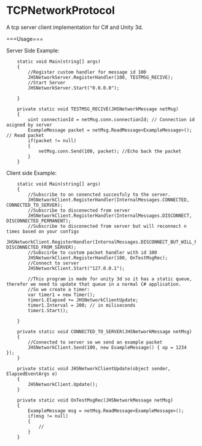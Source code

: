 # TCPNetworkProtocol
A tcp server client implementation for C# and Unity 3d.

===Usage===

Server Side Example:


        static void Main(string[] args)
        {
            //Register custom handler for message id 100
            JHSNetworkServer.RegisterHandler(100, TESTMSG_RECIVE); 
            //Start Server
            JHSNetworkServer.Start("0.0.0.0"); 
            
        }
        
        private static void TESTMSG_RECIVE(JHSNetworkMessage netMsg)
        {
            uint connectionId = netMsg.conn.connectionId; // Connection id asigned by server
            ExampleMessage packet = netMsg.ReadMessage<ExampleMessage>(); // Read packet
            if(packet != null)
            {
                netMsg.conn.Send(100, packet); //Echo back the packet 
            }
        }


Client side Example:



        static void Main(string[] args)
        {
            //Subscribe to on conencted succesfuly to the server.
            JHSNetworkClient.RegisterHandler(InternalMessages.CONNECTED, CONNECTED_TO_SERVER);
            //Subscribe to disconected from server
            JHSNetworkClient.RegisterHandler(InternalMessages.DISCONNECT, DISCONNECTED_PERMANENT);
            //Subscribe to disconected from server but will reconnect n times based on your configs
            JHSNetworkClient.RegisterHandler(InternalMessages.DISCONNECT_BUT_WILL_RECONNECT, DISCONNECTED_FROM_SERVER);
            //Subscirbe to custom packet handler with id 100
            JHSNetworkClient.RegisterHandler(100, OnTestMsgRec);
            //Connect to server
            JHSNetworkClient.Start("127.0.0.1");

            //This program is made for unity 3d so it has a static queue, therefor we need to update that queue in a normal C# application.
            //So we create a timer:
            var timer1 = new Timer();
            timer1.Elapsed += JHSNetworkClientUpdate;
            timer1.Interval = 200; // in miliseconds
            timer1.Start();                
            
        }
        
        private static void CONNECTED_TO_SERVER(JHSNetworkMessage netMsg)
        {
            //Connected to server so we send an example packet
            JHSNetworkClient.Send(100, new ExampleMessage() { op = 1234 });
        }
        
        private static void JHSNetworkClientUpdate(object sender, ElapsedEventArgs e)
        {
            JHSNetworkClient.Update();
        }
        
        private static void OnTestMsgRec(JHSNetworkMessage netMsg)
        {
            ExampleMessage msg = netMsg.ReadMessage<ExampleMessage>();
            if(msg != null)
            {
                //
            }
        }
            
            
            
